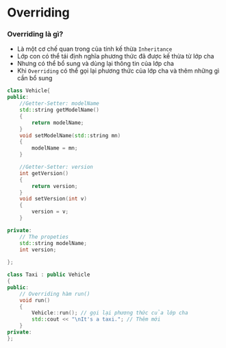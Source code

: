 # Overriding 

<h3>Overriding là gì?</h3>

- Là một cơ chế quan trong của tính kế thừa ``Inheritance``
- Lớp con có thể tái định nghĩa phương thức đã được kế thừa từ lớp cha
- Nhưng có thể bổ sung và dùng lại thông tin của lớp cha 
- Khi ```Overriding``` có thể gọi lại phương thức của lớp cha và thêm những gì cần bổ sung


```c++
class Vehicle{
public:
    //Getter-Setter: modelName
    std::string getModelName()
    {
        return modelName;
    }
    void setModelName(std::string mn)
    {
        modelName = mn;
    }

    //Getter-Setter: version
    int getVersion()
    {
        return version;
    }
    void setVersion(int v)
    {
        version = v;
    }

private:
    // The propeties 
    std::string modelName;
    int version;
 
};

class Taxi : public Vehicle
{
public:
    // Overriding hàm run() 
    void run()
    {
        Vehicle::run(); // gọi lại phương thức của lớp cha
        std::cout << "\nIt's a taxi."; // Thêm mới 
    }
private:
};
```